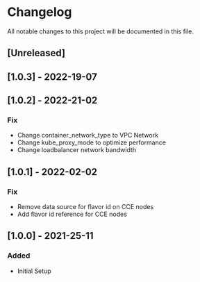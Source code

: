 # Changelog

All notable changes to this project will be documented in this file.

## [Unreleased]

## [1.0.3] - 2022-19-07

## [1.0.2] - 2022-21-02

### Fix

- Change container_network_type to VPC Network
- Change kube_proxy_mode to optimize performance
- Change loadbalancer network bandwidth

## [1.0.1] - 2022-02-02

### Fix

- Remove data source for flavor id on CCE nodes
- Add flavor id reference for CCE nodes

## [1.0.0] - 2021-25-11

### Added

- Initial Setup
